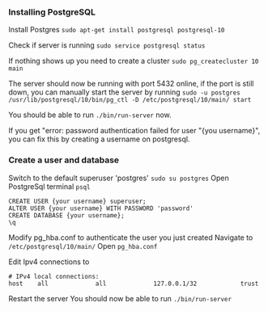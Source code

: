 ### Installing PostgreSQL

Install Postgres 
`sudo apt-get install postgresql postgresql-10`

Check if server is running
`sudo service postgresql status`

If nothing shows up you need to create a cluster
`sudo pg_createcluster 10 main`

The server should now be running with port 5432 online, if the port is still down, you can manually start the server by running
`sudo -u postgres /usr/lib/postgresql/10/bin/pg_ctl -D /etc/postgresql/10/main/ start`

You should be able to run `./bin/run-server` now.

If you get "error: password authentication failed for user \"{you username}\", you can fix this by creating a username on postgresql.

### Create a user and database
Switch to the default superuser 'postgres' `sudo su postgres`
Open PostgreSql terminal `psql`
```
CREATE USER {your username} superuser;
ALTER USER {your username} WITH PASSWORD 'password'
CREATE DATABASE {your username};
\q
```

Modify pg_hba.conf to authenticate the user you just created
Navigate to `/etc/postgresql/10/main/`
Open `pg_hba.conf`

Edit Ipv4 connections to 
```
# IPv4 local connections: 
host    all             all             127.0.0.1/32            trust 
```

Restart the server
You should now be able to run `./bin/run-server`


